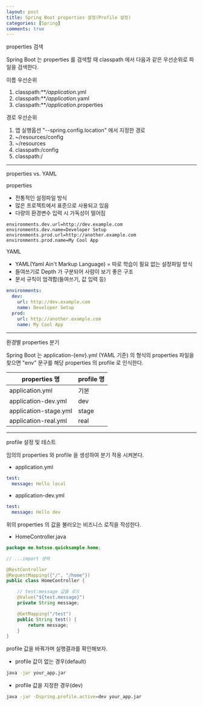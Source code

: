 ```yaml
---
layout: post
title: Spring Boot properties 설정(Profile 설정)
categories: [Spring]
comments: true
---
```


properties 검색

Spring Boot 는 properties 를 검색할 때 classpath 에서 다음과 같은 우선순위로 파일을 검색한다.

이름 우선순위
1. classpath:***/application*.yml
2. classpath:***/application*.yaml
3. classpath:***/application*.properties

경로 우선순위
1. 앱 실행옵션 "--spring.config.location" 에서 지정한 경로
2. ~/resources/config
3. ~/resources
4. classpath:/config
5. classpath:/

-------------

properties vs. YAML

properties
- 전통적인 설정파일 방식
- 많은 프로젝트에서 표준으로 사용되고 있음
- 다량의 환경변수 입력 시 가독성이 떨어짐

``` text
environments.dev.url=http://dev.example.com
environments.dev.name=Developer Setup
environments.prod.url=http://another.example.com
environments.prod.name=My Cool App
```

YAML
- YAML(Yaml Ain't Markup Language) = 따로 학습이 필요 없는 설정파일 방식
- 들여쓰기로 Depth 가 구분되어 사람이 보기 좋은 구조
- 문서 규칙이 엄격함(들여쓰기, 값 입력 등)

``` yaml
environments:
  dev:
    url: http://dev.example.com
    name: Developer Setup
  prod:
    url: http://another.example.com
    name: My Cool App
```

-------------

환경별 properties 분기

Spring Boot 는 application-{env}.yml (YAML 기준) 의 형식의 properties 파일을 찾으면 "env" 문구를 해당 properties 의 profile 로 인식한다.

|properties 명|profile 명|
|------------------------------|------------------------------|
|application.yml|기본|
|application-dev.yml|dev|
|application-stage.yml|stage|
|application-real.yml|real|

-------------

profile 설정 및 테스트

임의의 properties 와 profile 을 생성하여 분기 적용 시켜본다.

- application.yml

``` yaml
test:
  message: Hello local
```

- application-dev.yml

``` yaml
test:
  message: Hello dev
```

위의 properties 의 값을 불러오는 비즈니스 로직을 작성한다.

- HomeController.java

``` java
package me.hotsse.quicksample.home;

// ...import 생략

@RestController
@RequestMapping({"/", "/home"})
public class HomeController {

    // test:message 값을 로드
    @Value("${test.message}")
    private String message;

    @GetMapping("/test")
    public String test() {
        return message;
    }
}
```

profile 값을 바꿔가며 실행결과를 확인해보자.

- profile 값이 없는 경우(default)

``` bash
java -jar your_app.jar
```

- profile 값을 지정한 경우(dev)

``` bash
java -jar -Dspring.profile.active=dev your_app.jar
```
